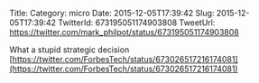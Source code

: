 Title: 
Category: micro
Date: 2015-12-05T17:39:42
Slug: 2015-12-05T17:39:42
TwitterId: 673195051174903808
TweetUrl: https://twitter.com/mark_philpot/status/673195051174903808

What a stupid strategic decision [https://twitter.com/ForbesTech/status/673026517216174081](https://twitter.com/ForbesTech/status/673026517216174081)